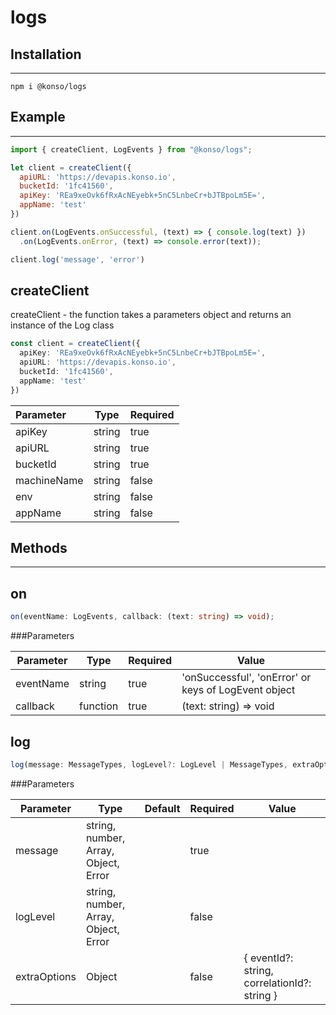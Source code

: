 # logs

## Installation

---

`npm i @konso/logs`

## Example

---

```javascript
import { createClient, LogEvents } from "@konso/logs";

let client = createClient({
  apiURL: 'https://devapis.konso.io',
  bucketId: '1fc41560',
  apiKey: 'REa9xeOvk6fRxAcNEyebk+5nC5LnbeCr+bJTBpoLm5E=',
  appName: 'test'
})

client.on(LogEvents.onSuccessful, (text) => { console.log(text) })
  .on(LogEvents.onError, (text) => console.error(text));

client.log('message', 'error')
```

## createClient

createClient - the function takes a parameters object and returns an instance of the Log class

```typescript
const client = createClient({
  apiKey: 'REa9xeOvk6fRxAcNEyebk+5nC5LnbeCr+bJTBpoLm5E=',
  apiURL: 'https://devapis.konso.io',
  bucketId: '1fc41560',
  appName: 'test'
})
```

| Parameter   | Type   | Required |
|:------------|--------|:---------|
| apiKey      | string | true     |
| apiURL      | string | true     |
| bucketId    | string | true     |
| machineName | string | false    |
| env         | string | false    |
| appName     | string | false    |

## Methods

---

## on

```typescript
on(eventName: LogEvents, callback: (text: string) => void);
```

###Parameters

| Parameter | Type     | Required | Value                                                |
|-----------|----------|----------|------------------------------------------------------|
| eventName | string   | true     | 'onSuccessful', 'onError' or keys of LogEvent object |
| callback  | function | true     | (text: string) => void                               |

## log

```typescript
log(message: MessageTypes, logLevel?: LogLevel | MessageTypes, extraOptions?: ExtraOptions): PromiseLike<void>;
```

###Parameters

| Parameter    | Type                                         | Default | Required | Value                                        |
|--------------|----------------------------------------------|---------|----------|----------------------------------------------|
| message      | string, number, Array<string>, Object, Error |         | true     |                                              |
| logLevel     | string, number, Array<string>, Object, Error |         | false    |                                              |
| extraOptions | Object                                       |         | false    | { eventId?: string, correlationId?: string } |
